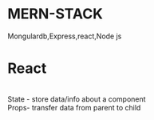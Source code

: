 # MERN-STACK
Mongulardb,Express,react,Node js
<h1>React</h1><br>
State - store data/info about a component<br>
Props- transfer data from parent to child <br>
